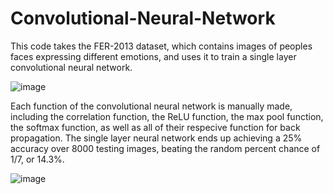 # Convolutional-Neural-Network
This code takes the FER-2013 dataset, which contains images of peoples faces expressing different emotions, and uses it to train a single layer convolutional neural network. 

![image](https://github.com/AaronSarkar/Convolutional-Neural-Network/assets/170950397/34150c35-faea-4c25-ad13-477e901b36b5)

Each function of the convolutional neural network is manually made, including the correlation function, the ReLU function, the max pool function, the softmax function, as well as all of their respecive function for back propagation. The single layer neural network ends up achieving a 25% accuracy over 8000 testing images, beating the random percent chance of 1/7, or 14.3%. 

![image](https://github.com/AaronSarkar/Convolutional-Neural-Network/assets/170950397/dd4b0a0a-c29e-4560-b729-9c20a8243d3e)
